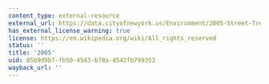 ```yaml
---
content_type: external-resource
external_url: https://data.cityofnewyork.us/Environment/2005-Street-Tree-Census/29bw-z7pj
has_external_license_warning: true
license: https://en.wikipedia.org/wiki/All_rights_reserved
status: ''
title: '2005'
uid: 85b9d9b7-fb50-4543-b78a-4542fb799353
wayback_url: ''
---
```

